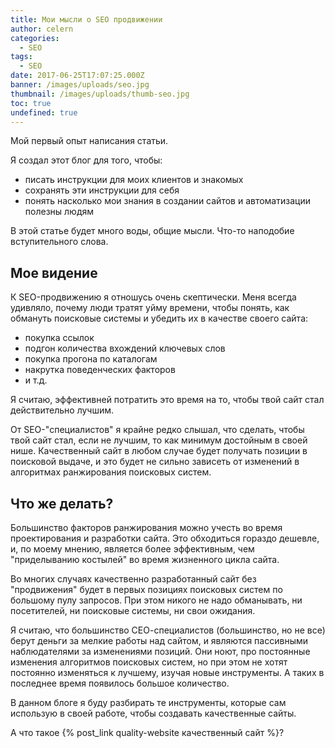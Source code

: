 ```yaml
---
title: Мои мысли о SEO продвижении
author: celern
categories:
  - SEO
tags:
  - SEO
date: 2017-06-25T17:07:25.000Z
banner: /images/uploads/seo.jpg
thumbnail: /images/uploads/thumb-seo.jpg
toc: true
undefined: true
---
```


Мой первый опыт написания статьи.

Я создал этот блог для того, чтобы:

* писать инструкции для моих клиентов и знакомых
* сохранять эти инструкции для себя
* понять насколько мои знания в создании сайтов и автоматизации полезны людям

В этой статье будет много воды, общие мысли. Что-то наподобие вступительного слова.
<!-- more -->
## Мое видение

К SEO-продвижению я отношусь очень скептически. Меня всегда удивляло, почему люди тратят уйму времени, чтобы понять, как обмануть поисковые системы и убедить их в качестве своего сайта:
* покупка ссылок
* подгон количества вхождений ключевых слов
* покупка прогона по каталогам
* накрутка поведенческих факторов 
* и т.д.

Я считаю, эффективней потратить это время на то, чтобы твой сайт стал действительно лучшим. 

От SEO-"специалистов" я крайне редко слышал, что сделать, чтобы твой сайт стал, если не лучшим, то как минимум достойным в своей нише. Качественный сайт в любом случае будет получать позиции в поисковой выдаче, и это будет не сильно зависеть от изменений в алгоритмах ранжирования поисковых систем.

## Что же делать?

Большинство факторов ранжирования можно учесть во время проектирования и разработки сайта. Это обходиться гораздо дешевле, и, по моему мнению, является более эффективным, чем "приделыванию костылей" во время жизненного цикла сайта. 

Во многих случаях качественно разработанный сайт без "продвижения" будет в первых позициях поисковых систем по большому пулу запросов. При этом никого не надо обманывать, ни посетителей, ни поисковые системы, ни свои ожидания.

Я считаю, что большинство СЕО-специалистов (большинство, но не все) берут деньги за мелкие работы над сайтом, и являются пассивными наблюдателями за изменениями позиций. Они ноют, про постоянные изменения алгоритмов поисковых систем, но при этом не хотят постоянно изменяться к лучшему, изучая новые инструменты. А таких в последнее время появилось большое количество.

В данном блоге я буду разбирать те инструменты, которые сам использую в своей работе, чтобы создавать качественные сайты.

А что такое {% post_link quality-website качественный сайт %}? 





 


